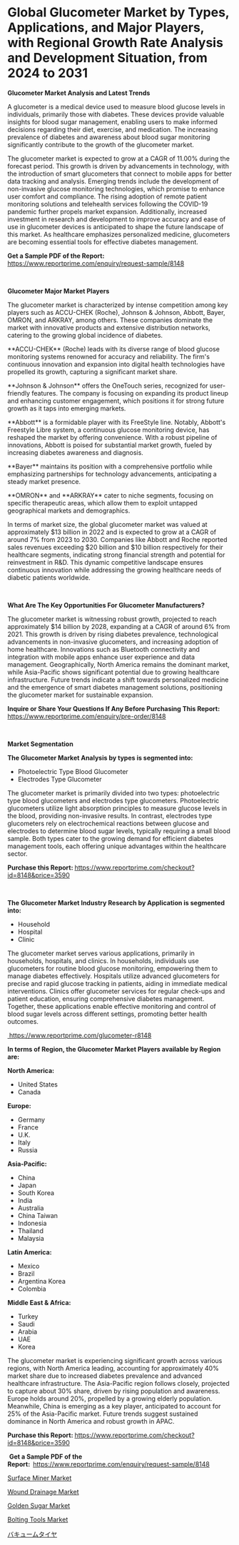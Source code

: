 <p><h1>Global Glucometer Market by Types, Applications, and Major Players, with Regional Growth Rate Analysis and Development Situation, from 2024 to 2031</h1></p><p><strong>Glucometer Market Analysis and Latest Trends</strong></p>
<p><p>A glucometer is a medical device used to measure blood glucose levels in individuals, primarily those with diabetes. These devices provide valuable insights for blood sugar management, enabling users to make informed decisions regarding their diet, exercise, and medication. The increasing prevalence of diabetes and awareness about blood sugar monitoring significantly contribute to the growth of the glucometer market.</p><p>The glucometer market is expected to grow at a CAGR of 11.00% during the forecast period. This growth is driven by advancements in technology, with the introduction of smart glucometers that connect to mobile apps for better data tracking and analysis. Emerging trends include the development of non-invasive glucose monitoring technologies, which promise to enhance user comfort and compliance. The rising adoption of remote patient monitoring solutions and telehealth services following the COVID-19 pandemic further propels market expansion. Additionally, increased investment in research and development to improve accuracy and ease of use in glucometer devices is anticipated to shape the future landscape of this market. As healthcare emphasizes personalized medicine, glucometers are becoming essential tools for effective diabetes management.</p></p>
<p><strong>Get a Sample PDF of the Report:&nbsp;</strong> <a href="https://www.reportprime.com/enquiry/request-sample/8148">https://www.reportprime.com/enquiry/request-sample/8148</a></p>
<p>&nbsp;</p>
<p><strong>Glucometer Major Market Players</strong></p>
<p><p>The glucometer market is characterized by intense competition among key players such as ACCU-CHEK (Roche), Johnson & Johnson, Abbott, Bayer, OMRON, and ARKRAY, among others. These companies dominate the market with innovative products and extensive distribution networks, catering to the growing global incidence of diabetes.</p><p>**ACCU-CHEK** (Roche) leads with its diverse range of blood glucose monitoring systems renowned for accuracy and reliability. The firm's continuous innovation and expansion into digital health technologies have propelled its growth, capturing a significant market share.</p><p>**Johnson & Johnson** offers the OneTouch series, recognized for user-friendly features. The company is focusing on expanding its product lineup and enhancing customer engagement, which positions it for strong future growth as it taps into emerging markets.</p><p>**Abbott** is a formidable player with its FreeStyle line. Notably, Abbott's Freestyle Libre system, a continuous glucose monitoring device, has reshaped the market by offering convenience. With a robust pipeline of innovations, Abbott is poised for substantial market growth, fueled by increasing diabetes awareness and diagnosis.</p><p>**Bayer** maintains its position with a comprehensive portfolio while emphasizing partnerships for technology advancements, anticipating a steady market presence.</p><p>**OMRON** and **ARKRAY** cater to niche segments, focusing on specific therapeutic areas, which allow them to exploit untapped geographical markets and demographics.</p><p>In terms of market size, the global glucometer market was valued at approximately $13 billion in 2022 and is expected to grow at a CAGR of around 7% from 2023 to 2030. Companies like Abbott and Roche reported sales revenues exceeding $20 billion and $10 billion respectively for their healthcare segments, indicating strong financial strength and potential for reinvestment in R&D. This dynamic competitive landscape ensures continuous innovation while addressing the growing healthcare needs of diabetic patients worldwide.</p></p>
<p>&nbsp;</p>
<p><strong>What Are The Key Opportunities For Glucometer Manufacturers?</strong></p>
<p><p>The glucometer market is witnessing robust growth, projected to reach approximately $14 billion by 2028, expanding at a CAGR of around 6% from 2021. This growth is driven by rising diabetes prevalence, technological advancements in non-invasive glucometers, and increasing adoption of home healthcare. Innovations such as Bluetooth connectivity and integration with mobile apps enhance user experience and data management. Geographically, North America remains the dominant market, while Asia-Pacific shows significant potential due to growing healthcare infrastructure. Future trends indicate a shift towards personalized medicine and the emergence of smart diabetes management solutions, positioning the glucometer market for sustainable expansion.</p></p>
<p><strong>Inquire or Share Your Questions If Any Before Purchasing This Report:</strong> <a href="https://www.reportprime.com/enquiry/pre-order/8148">https://www.reportprime.com/enquiry/pre-order/8148</a></p>
<p>&nbsp;</p>
<p><strong>Market Segmentation</strong></p>
<p><strong>The Glucometer Market Analysis by types is segmented into:</strong></p>
<p><ul><li>Photoelectric Type Blood Glucometer</li><li>Electrodes Type Glucometer</li></ul></p>
<p><p>The glucometer market is primarily divided into two types: photoelectric type blood glucometers and electrodes type glucometers. Photoelectric glucometers utilize light absorption principles to measure glucose levels in the blood, providing non-invasive results. In contrast, electrodes type glucometers rely on electrochemical reactions between glucose and electrodes to determine blood sugar levels, typically requiring a small blood sample. Both types cater to the growing demand for efficient diabetes management tools, each offering unique advantages within the healthcare sector.</p></p>
<p><strong>Purchase this Report:&nbsp;</strong><a href="https://www.reportprime.com/checkout?id=8148&price=3590">https://www.reportprime.com/checkout?id=8148&price=3590</a></p>
<p>&nbsp;</p>
<p><strong>The Glucometer Market Industry Research by Application is segmented into:</strong></p>
<p><ul><li>Household</li><li>Hospital</li><li>Clinic</li></ul></p>
<p><p>The glucometer market serves various applications, primarily in households, hospitals, and clinics. In households, individuals use glucometers for routine blood glucose monitoring, empowering them to manage diabetes effectively. Hospitals utilize advanced glucometers for precise and rapid glucose tracking in patients, aiding in immediate medical interventions. Clinics offer glucometer services for regular check-ups and patient education, ensuring comprehensive diabetes management. Together, these applications enable effective monitoring and control of blood sugar levels across different settings, promoting better health outcomes.</p></p>
<p><a href="https://www.reportprime.com/glucometer-r8148">&nbsp;https://www.reportprime.com/glucometer-r8148</a></p>
<p><strong>In terms of Region, the Glucometer Market Players available by Region are:</strong></p>
<p>
    <p> <strong> North America: </strong>
        <ul>
            <li>United States</li>
            <li>Canada</li>
        </ul>
        </p> 
    <p> <strong> Europe: </strong>
        <ul>
            <li>Germany</li>
            <li>France</li>
            <li>U.K.</li>
            <li>Italy</li>
            <li>Russia</li>
        </ul>
        </p> 
    <p> <strong> Asia-Pacific: </strong>
        <ul>
            <li>China</li>
            <li>Japan</li>
            <li>South Korea</li>
            <li>India</li>
            <li>Australia</li>
            <li>China Taiwan</li>
            <li>Indonesia</li>
            <li>Thailand</li>
            <li>Malaysia</li>
        </ul>
        </p> 
    <p> <strong> Latin America: </strong>
        <ul>
            <li>Mexico</li>
            <li>Brazil</li>
            <li>Argentina Korea</li>
            <li>Colombia</li>
        </ul>
        </p> 
    <p> <strong> Middle East & Africa: </strong>
        <ul>
            <li>Turkey</li>
            <li>Saudi</li>
            <li>Arabia</li>
            <li>UAE</li>
            <li>Korea</li>
        </ul>
    </p>
    </p>
<p><p>The glucometer market is experiencing significant growth across various regions, with North America leading, accounting for approximately 40% market share due to increased diabetes prevalence and advanced healthcare infrastructure. The Asia-Pacific region follows closely, projected to capture about 30% share, driven by rising population and awareness. Europe holds around 20%, propelled by a growing elderly population. Meanwhile, China is emerging as a key player, anticipated to account for 25% of the Asia-Pacific market. Future trends suggest sustained dominance in North America and robust growth in APAC.</p></p>
<p><strong>Purchase this Report: </strong><a href="https://www.reportprime.com/checkout?id=8148&price=3590">https://www.reportprime.com/checkout?id=8148&price=3590</a></p>
<p>&nbsp;<strong>Get a Sample PDF of the Report:&nbsp;&nbsp;</strong><a href="https://www.reportprime.com/enquiry/request-sample/8148">https://www.reportprime.com/enquiry/request-sample/8148</a></p>
<p><strong></strong></p>
<p><p><a href="https://www.linkedin.com/pulse/global-surface-miner-market-landscape-future-trends-strategic-gdvdf?trackingId=lJqUWpLHS9%2BJz3MHd0MEUA%3D%3D">Surface Miner Market</a></p><p><a href="https://github.com/hgf64gh/Market-Research-Report-List-1/blob/main/wound-drainage-market.md">Wound Drainage Market</a></p><p><a href="https://issuu.com/reportprime-2/docs/golden-sugar-market-size-2030.pptx_0d8aaabca902de">Golden Sugar Market</a></p><p><a href="https://www.linkedin.com/pulse/bolting-tools-market-size-growth-trends-industry-analysis-5ypof?trackingId=9G18lCL4Rt2fcetmWeTQMw%3D%3D">Bolting Tools Market</a></p><p><a href="https://medium.com/@scotttyesha/vacuum-tire-market-%E3%81%AF-%E3%82%B3%E3%82%B9%E3%83%88%E7%AE%A1%E7%90%86%E3%81%A8%E5%8A%B9%E7%8E%87%E5%90%91%E4%B8%8A%E3%82%92%E5%84%AA%E5%85%88%E3%81%97%E3%81%BE%E3%81%99-%E3%81%95%E3%82%89%E3%81%AB-%E5%A0%B1%E5%91%8A%E6%9B%B8%E3%81%AF%E5%B8%82%E5%A0%B4%E3%81%AE%E9%9C%80%E8%A6%81%E9%9D%A2%E3%81%A8%E4%BE%9B%E7%B5%A6%E9%9D%A2%E3%81%AE%E4%B8%A1%E6%96%B9%E3%82%92%E3%82%AB%E3%83%90%E3%83%BC%E3%81%97%E3%81%A6%E3%81%84%E3%81%BE%E3%81%99-vacuum-tire-%E5%B8%82%E5%A0%B4%E3%81%AF-2024-%E3%81%8B%E3%82%89-11-9-5ed11b1a362a">バキュームタイヤ</a></p></p>